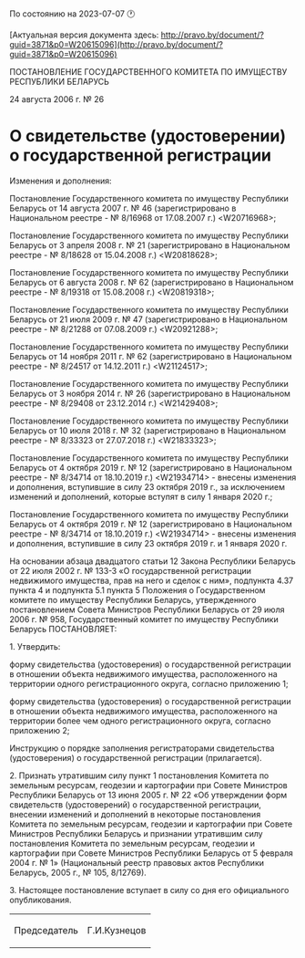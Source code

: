 По состоянию на 2023-07-07 &#x1F550;

[Актуальная версия документа здесь: http://pravo.by/document/?guid=3871&p0=W20615096](http://pravo.by/document/?guid=3871&p0=W20615096)

<p>ПОСТАНОВЛЕНИЕ ГОСУДАРСТВЕННОГО КОМИТЕТА ПО ИМУЩЕСТВУ РЕСПУБЛИКИ БЕЛАРУСЬ</p>
<p>24 августа 2006 г. № 26</p>
<h1>О свидетельстве (удостоверении) о государственной регистрации</h1>
<p>Изменения и дополнения:</p>
<p>Постановление Государственного комитета по имуществу Республики Беларусь от 14 августа 2007 г. № 46 (зарегистрировано в Национальном реестре - № 8/16968 от 17.08.2007 г.) &lt;W20716968&gt;;</p>
<p>Постановление Государственного комитета по имуществу Республики Беларусь от 3 апреля 2008 г. № 21 (зарегистрировано в Национальном реестре - № 8/18628 от 15.04.2008 г.) &lt;W20818628&gt;;</p>
<p>Постановление Государственного комитета по имуществу Республики Беларусь от 6 августа 2008 г. № 62 (зарегистрировано в Национальном реестре - № 8/19318 от 15.08.2008 г.) &lt;W20819318&gt;;</p>
<p>Постановление Государственного комитета по имуществу Республики Беларусь от 21 июля 2009 г. № 47 (зарегистрировано в Национальном реестре - № 8/21288 от 07.08.2009 г.) &lt;W20921288&gt;;</p>
<p>Постановление Государственного комитета по имуществу Республики Беларусь от 14 ноября 2011 г. № 62 (зарегистрировано в Национальном реестре - № 8/24517 от 14.12.2011 г.) &lt;W21124517&gt;;</p>
<p>Постановление Государственного комитета по имуществу Республики Беларусь от 3 ноября 2014 г. № 26 (зарегистрировано в Национальном реестре - № 8/29408 от 23.12.2014 г.) &lt;W21429408&gt;;</p>
<p>Постановление Государственного комитета по имуществу Республики Беларусь от 10 июля 2018 г. № 32 (зарегистрировано в Национальном реестре - № 8/33323 от 27.07.2018 г.) &lt;W21833323&gt;;</p>
<p>Постановление Государственного комитета по имуществу Республики Беларусь от 4 октября 2019 г. № 12 (зарегистрировано в Национальном реестре - № 8/34714 от 18.10.2019 г.) &lt;W21934714&gt; - внесены изменения и дополнения, вступившие в силу 23 октября 2019 г., за исключением изменений и дополнений, которые вступят в силу 1 января 2020 г.;</p>
<p>Постановление Государственного комитета по имуществу Республики Беларусь от 4 октября 2019 г. № 12 (зарегистрировано в Национальном реестре - № 8/34714 от 18.10.2019 г.) &lt;W21934714&gt; - внесены изменения и дополнения, вступившие в силу 23 октября 2019 г. и 1 января 2020 г.</p>
<p></p>
<p>На основании абзаца двадцатого статьи 12 Закона Республики Беларусь от 22 июля 2002 г. № 133-З «О государственной регистрации недвижимого имущества, прав на него и сделок с ним», подпункта 4.37 пункта 4 и подпункта 5.1 пункта 5 Положения о Государственном комитете по имуществу Республики Беларусь, утвержденного постановлением Совета Министров Республики Беларусь от 29 июля 2006 г. № 958, Государственный комитет по имуществу Республики Беларусь ПОСТАНОВЛЯЕТ:</p>
<p>1. Утвердить:</p>
<p>форму свидетельства (удостоверения) о государственной регистрации в отношении объекта недвижимого имущества, расположенного на территории одного регистрационного округа, согласно приложению 1;</p>
<p>форму свидетельства (удостоверения) о государственной регистрации в отношении объекта недвижимого имущества, расположенного на территории более чем одного регистрационного округа, согласно приложению 2;</p>
<p>Инструкцию о порядке заполнения регистраторами свидетельства (удостоверения) о государственной регистрации (прилагается).</p>
<p>2. Признать утратившим силу пункт 1 постановления Комитета по земельным ресурсам, геодезии и картографии при Совете Министров Республики Беларусь от 13 июня 2005 г. № 22 «Об утверждении форм свидетельств (удостоверений) о государственной регистрации, внесении изменений и дополнений в некоторые постановления Комитета по земельным ресурсам, геодезии и картографии при Совете Министров Республики Беларусь и признании утратившим силу постановления Комитета по земельным ресурсам, геодезии и картографии при Совете Министров Республики Беларусь от 5 февраля 2004 г. № 1» (Национальный реестр правовых актов Республики Беларусь, 2005 г., № 105, 8/12769).</p>
<p>3. Настоящее постановление вступает в силу со дня его официального опубликования.</p>
<p></p>
<table><tr>
<td><p>Председатель</p></td>
<td><p>Г.И.Кузнецов</p></td>
</tr></table>
<p></p>